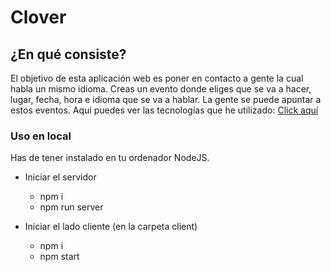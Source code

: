 # Clover

## ¿En qué consiste?
El objetivo de esta aplicación web es poner en contacto a gente la cual habla un mismo idioma. Creas un evento donde eliges que se va a hacer, lugar, fecha, hora e idioma que se va a hablar. La gente se puede apuntar a estos eventos. Aquí puedes ver las tecnologías que he utilizado: [Click aquí](https://github.com/AdrianVillalbaSanchez/presentacion-proyecto-final/blob/master/PresentacionFinal.pdf)

### Uso en local

Has de tener instalado en tu ordenador NodeJS.

* Iniciar el servidor
   * npm i
   * npm run server

* Iniciar el lado cliente (en la carpeta client)
    * npm i
    * npm start

